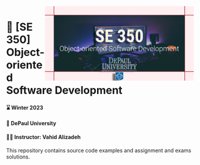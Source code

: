 <img align="right" src="/SE350-Github.png" width="400"/>

# :closed_book:	 [SE 350] Object-oriented Software Development
#### :hourglass:	Winter 2023 
#### :school: DePaul University
#### :man_teacher: Instructor: Vahid Alizadeh

This repository contains source code examples and assignment and exams solutions.

